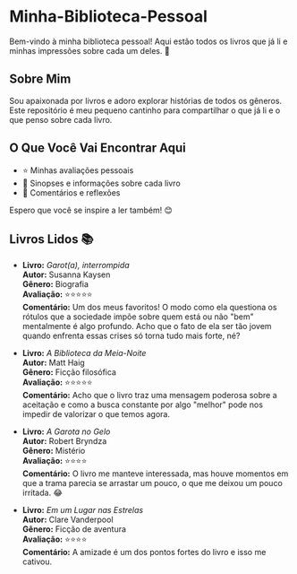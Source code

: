 # Minha-Biblioteca-Pessoal
Bem-vindo à minha biblioteca pessoal! Aqui estão todos os livros que já li e minhas impressões sobre cada um deles. 🌟

## Sobre Mim
Sou apaixonada por livros e adoro explorar histórias de todos os gêneros. Este repositório é meu pequeno cantinho para compartilhar o que já li e o que penso sobre cada livro.

## O Que Você Vai Encontrar Aqui
- ⭐ Minhas avaliações pessoais
- 📖 Sinopses e informações sobre cada livro
- 💬 Comentários e reflexões

Espero que você se inspire a ler também! 😊

## Livros Lidos 📚

- **Livro:** *Garot(a), interrompida*  
  **Autor:** Susanna Kaysen  
  **Gênero:** Biografia  
  **Avaliação:** ⭐⭐⭐⭐⭐  
  **Comentário:** Um dos meus favoritos! O modo como ela questiona os rótulos que a sociedade impõe sobre quem está ou não "bem" mentalmente é algo profundo. Acho que o fato de ela ser tão jovem quando enfrenta essas crises só torna tudo mais forte, né?

- **Livro:** *A Biblioteca da Meia-Noite*  
  **Autor:** Matt Haig  
  **Gênero:** Ficção filosófica  
  **Avaliação:** ⭐⭐⭐⭐⭐  
  **Comentário:** Acho que o livro traz uma mensagem poderosa sobre a aceitação e como a busca constante por algo "melhor" pode nos impedir de valorizar o que temos agora.

- **Livro:** *A Garota no Gelo*  
  **Autor:** Robert Bryndza  
  **Gênero:** Mistério  
  **Avaliação:** ⭐⭐⭐⭐  
  **Comentário:** O livro me manteve interessada, mas houve momentos em que a trama parecia se arrastar um pouco, o que me deixou um pouco irritada. 😂
  
- **Livro:** *Em um Lugar nas Estrelas*  
  **Autor:** Clare Vanderpool  
  **Gênero:** Ficção de aventura  
  **Avaliação:** ⭐⭐⭐⭐  
  **Comentário:** A amizade é um dos pontos fortes do livro e isso me cativou.

  


